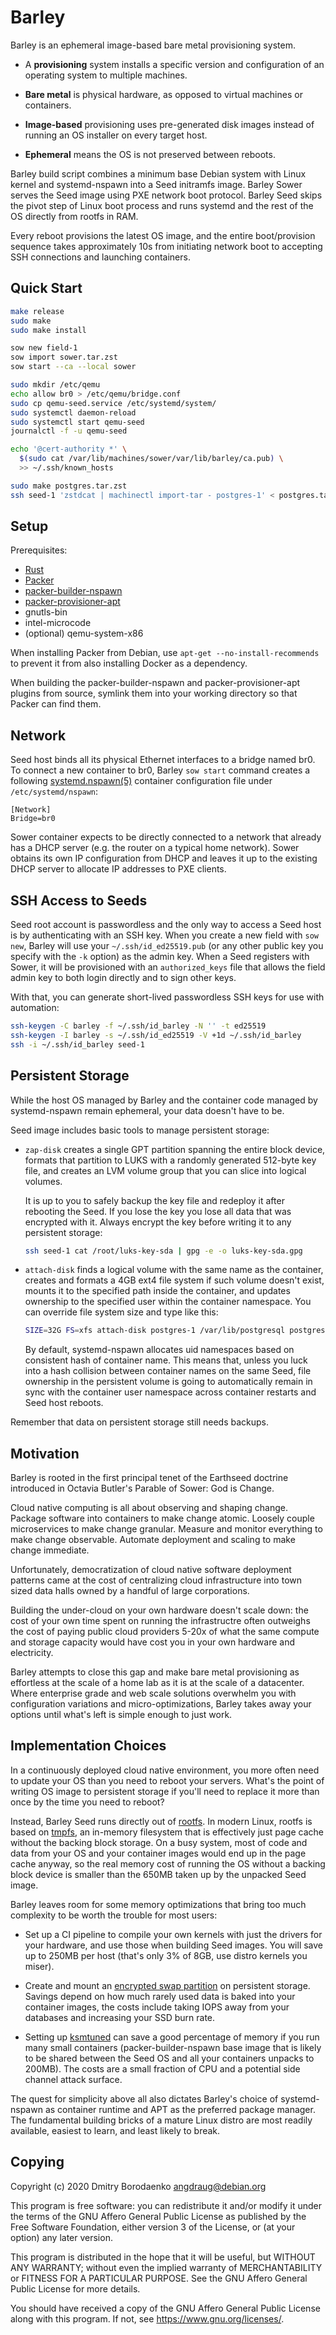 # Barley

Barley is an ephemeral image-based bare metal provisioning system.

- A **provisioning** system installs a specific version and configuration of an
  operating system to multiple machines.

- **Bare metal** is physical hardware, as opposed to virtual machines or
  containers.

- **Image-based** provisioning uses pre-generated disk images instead of
  running an OS installer on every target host.

- **Ephemeral** means the OS is not preserved between reboots.

Barley build script combines a minimum base Debian system with Linux kernel and
systemd-nspawn into a Seed initramfs image. Barley Sower serves the Seed image
using PXE network boot protocol. Barley Seed skips the pivot step of Linux boot
process and runs systemd and the rest of the OS directly from rootfs in RAM.

Every reboot provisions the latest OS image, and the entire boot/provision
sequence takes approximately 10s from initiating network boot to accepting SSH
connections and launching containers.

## Quick Start

```sh
make release
sudo make
sudo make install

sow new field-1
sow import sower.tar.zst
sow start --ca --local sower

sudo mkdir /etc/qemu
echo allow br0 > /etc/qemu/bridge.conf
sudo cp qemu-seed.service /etc/systemd/system/
sudo systemctl daemon-reload
sudo systemctl start qemu-seed
journalctl -f -u qemu-seed

echo '@cert-authority *' \
  $(sudo cat /var/lib/machines/sower/var/lib/barley/ca.pub) \
  >> ~/.ssh/known_hosts

sudo make postgres.tar.zst
ssh seed-1 'zstdcat | machinectl import-tar - postgres-1' < postgres.tar.zst
```

## Setup

Prerequisites:
- [Rust](https://www.rust-lang.org/)
- [Packer](https://packer.io/)
- [packer-builder-nspawn](https://git.sr.ht/~angdraug/packer-builder-nspawn)
- [packer-provisioner-apt](https://git.sr.ht/~angdraug/packer-provisioner-apt)
- gnutls-bin
- intel-microcode
- (optional) qemu-system-x86

When installing Packer from Debian, use `apt-get --no-install-recommends` to
prevent it from also installing Docker as a dependency.

When building the packer-builder-nspawn and packer-provisioner-apt plugins from
source, symlink them into your working directory so that Packer can find them.

## Network

Seed host binds all its physical Ethernet interfaces to a bridge named br0. To
connect a new container to br0, Barley `sow start` command creates a following
[systemd.nspawn(5)](https://www.freedesktop.org/software/systemd/man/systemd.nspawn.html)
container configuration file under `/etc/systemd/nspawn`:

```systemd
[Network]
Bridge=br0
```

Sower container expects to be directly connected to a network that already has
a DHCP server (e.g. the router on a typical home network). Sower obtains its
own IP configuration from DHCP and leaves it up to the existing DHCP server to
allocate IP addresses to PXE clients.

## SSH Access to Seeds

Seed root account is passwordless and the only way to access a Seed host is by
authenticating with an SSH key. When you create a new field with `sow new`,
Barley will use your `~/.ssh/id_ed25519.pub` (or any other public key you
specify with the `-k` option) as the admin key. When a Seed registers with
Sower, it will be provisioned with an `authorized_keys` file that allows the
field admin key to both login directly and to sign other keys.

With that, you can generate short-lived passwordless SSH keys for use with
automation:

```sh
ssh-keygen -C barley -f ~/.ssh/id_barley -N '' -t ed25519
ssh-keygen -I barley -s ~/.ssh/id_ed25519 -V +1d ~/.ssh/id_barley
ssh -i ~/.ssh/id_barley seed-1
```

## Persistent Storage

While the host OS managed by Barley and the container code managed by
systemd-nspawn remain ephemeral, your data doesn't have to be.

Seed image includes basic tools to manage persistent storage:

- `zap-disk` creates a single GPT partition spanning the entire block device,
  formats that partition to LUKS with a randomly generated 512-byte key file,
  and creates an LVM volume group that you can slice into logical volumes.

  It is up to you to safely backup the key file and redeploy it after rebooting
  the Seed. If you lose the key you lose all data that was encrypted with it.
  Always encrypt the key before writing it to any persistent storage:

  ```sh
  ssh seed-1 cat /root/luks-key-sda | gpg -e -o luks-key-sda.gpg
  ```

- `attach-disk` finds a logical volume with the same name as the container,
  creates and formats a 4GB ext4 file system if such volume doesn't exist,
  mounts it to the specified path inside the container, and updates ownership
  to the specified user within the container namespace. You can override file
  system size and type like this:

  ```sh
  SIZE=32G FS=xfs attach-disk postgres-1 /var/lib/postgresql postgres
  ```

  By default, systemd-nspawn allocates uid namespaces based on consistent hash
  of container name. This means that, unless you luck into a hash collision
  between container names on the same Seed, file ownership in the persistent
  volume is going to automatically remain in sync with the container user
  namespace across container restarts and Seed host reboots.

Remember that data on persistent storage still needs backups.

## Motivation

Barley is rooted in the first principal tenet of the Earthseed doctrine
introduced in Octavia Butler's Parable of Sower: God is Change.

Cloud native computing is all about observing and shaping change. Package
software into containers to make change atomic. Loosely couple microservices to
make change granular. Measure and monitor everything to make change observable.
Automate deployment and scaling to make change immediate.

Unfortunately, democratization of cloud native software deployment patterns
came at the cost of centralizing cloud infrastructure into town sized data
halls owned by a handful of large corporations.

Building the under-cloud on your own hardware doesn't scale down: the cost of
your own time spent on running the infrastructre often outweighs the cost of
paying public cloud providers 5-20x of what the same compute and storage
capacity would have cost you in your own hardware and electricity.

Barley attempts to close this gap and make bare metal provisioning as
effortless at the scale of a home lab as it is at the scale of a datacenter.
Where enterprise grade and web scale solutions overwhelm you with configuration
variations and micro-optimizations, Barley takes away your options until what's
left is simple enough to just work.

## Implementation Choices

In a continuously deployed cloud native environment, you more often need to
update your OS than you need to reboot your servers. What's the point of
writing OS image to persistent storage if you'll need to replace it more than
once by the time you need to reboot?

Instead, Barley Seed runs directly out of
[rootfs](https://www.kernel.org/doc/Documentation/filesystems/ramfs-rootfs-initramfs.txt).
In modern Linux, rootfs is based on
[tmpfs](https://www.kernel.org/doc/Documentation/filesystems/ramfs-rootfs-initramfs.txt),
an in-memory filesystem that is effectively just page cache without the backing
block storage. On a busy system, most of code and data from your OS and your
container images would end up in the page cache anyway, so the real memory cost
of running the OS without a backing block device is smaller than the 650MB
taken up by the unpacked Seed image.

Barley leaves room for some memory optimizations that bring too much complexity
to be worth the trouble for most users:

- Set up a CI pipeline to compile your own kernels with just the drivers for
  your hardware, and use those when building Seed images. You will save up to
  250MB per host (that's only 3% of 8GB, use distro kernels you miser).

- Create and mount an [encrypted swap
  partition](https://wiki.archlinux.org/index.php/Dm-crypt/Swap_encryption) on
  persistent storage. Savings depend on how much rarely used data is baked into
  your container images, the costs include taking IOPS away from your databases
  and increasing your SSD burn rate.

- Setting up [ksmtuned](https://www.kernel.org/doc/Documentation/vm/ksm.txt)
  can save a good percentage of memory if you run many small containers
  (packer-builder-nspawn base image that is likely to be shared between the
  Seed OS and all your containers unpacks to 200MB). The costs are a small
  fraction of CPU and a potential side channel attack surface.

The quest for simplicity above all also dictates Barley's choice of
systemd-nspawn as container runtime and APT as the preferred package manager.
The fundamental building bricks of a mature Linux distro are most readily
available, easiest to learn, and least likely to break.

## Copying

Copyright (c) 2020  Dmitry Borodaenko <angdraug@debian.org>

This program is free software: you can redistribute it and/or modify
it under the terms of the GNU Affero General Public License as
published by the Free Software Foundation, either version 3 of the
License, or (at your option) any later version.

This program is distributed in the hope that it will be useful,
but WITHOUT ANY WARRANTY; without even the implied warranty of
MERCHANTABILITY or FITNESS FOR A PARTICULAR PURPOSE.  See the
GNU Affero General Public License for more details.

You should have received a copy of the GNU Affero General Public License
along with this program.  If not, see <https://www.gnu.org/licenses/>.
